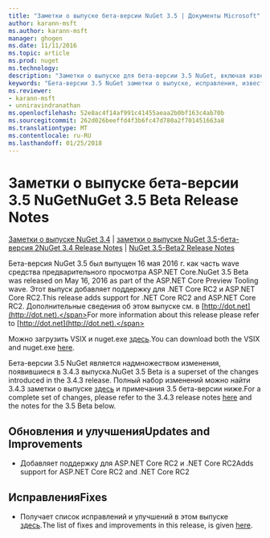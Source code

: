 ```yaml
---
title: "Заметки о выпуске бета-версии NuGet 3.5 | Документы Microsoft"
author: karann-msft
ms.author: karann-msft
manager: ghogen
ms.date: 11/11/2016
ms.topic: article
ms.prod: nuget
ms.technology: 
description: "Заметки о выпуске для бета-версии 3.5 NuGet, включая известные проблемы, исправленные ошибки, добавленные функции и DCR."
keywords: "Бета-версии 3.5 NuGet заметки о выпуске, исправления, известными проблемами, добавлены функции, DCR"
ms.reviewer:
- karann-msft
- unniravindranathan
ms.openlocfilehash: 52e8ac4f14af991c41455aeaa2b0bf163c4ab70b
ms.sourcegitcommit: 262d026beeffd4f3b6fc47d780a2f701451663a8
ms.translationtype: MT
ms.contentlocale: ru-RU
ms.lasthandoff: 01/25/2018
---
```

# <a name="nuget-35-beta-release-notes"></a><span data-ttu-id="86045-104">Заметки о выпуске бета-версии 3.5 NuGet</span><span class="sxs-lookup"><span data-stu-id="86045-104">NuGet 3.5 Beta Release Notes</span></span>

<span data-ttu-id="86045-105">[Заметки о выпуске NuGet 3.4](../release-notes/nuget-3.4.md) | [заметки о выпуске NuGet 3.5-бета-версия 2](../release-notes/nuget-3.5-Beta2.md)</span><span class="sxs-lookup"><span data-stu-id="86045-105">[NuGet 3.4 Release Notes](../release-notes/nuget-3.4.md) | [NuGet 3.5-Beta2 Release Notes](../release-notes/nuget-3.5-Beta2.md)</span></span>

<span data-ttu-id="86045-106">Бета-версия NuGet 3.5 был выпущен 16 мая 2016 г. как часть wave средства предварительного просмотра ASP.NET Core.</span><span class="sxs-lookup"><span data-stu-id="86045-106">NuGet 3.5 Beta was released on May 16, 2016 as part of the ASP.NET Core Preview Tooling wave.</span></span> <span data-ttu-id="86045-107">Этот выпуск добавляет поддержку для .NET Core RC2 и ASP.NET Core RC2.</span><span class="sxs-lookup"><span data-stu-id="86045-107">This release adds support for .NET Core RC2 and ASP.NET Core RC2.</span></span> <span data-ttu-id="86045-108">Дополнительные сведения об этом выпуске см. в [http://dot.net](http://dot.net).</span><span class="sxs-lookup"><span data-stu-id="86045-108">For more information about this release please refer to [http://dot.net](http://dot.net).</span></span>

<span data-ttu-id="86045-109">Можно загрузить VSIX и nuget.exe [здесь](https://dist.nuget.org/index.html).</span><span class="sxs-lookup"><span data-stu-id="86045-109">You can download both the VSIX and nuget.exe [here](https://dist.nuget.org/index.html).</span></span>

<span data-ttu-id="86045-110">Бета-версии 3.5 NuGet является надмножеством изменения, появившиеся в 3.4.3 выпуска.</span><span class="sxs-lookup"><span data-stu-id="86045-110">NuGet 3.5 Beta is a superset of the changes introduced in the 3.4.3 release.</span></span> <span data-ttu-id="86045-111">Полный набор изменений можно найти 3.4.3 заметки о выпуске [здесь](https://github.com/NuGet/Home/issues?q=is%3Aissue+milestone%3A3.4.3+is%3Aclosed) и примечания 3.5 бета-версии ниже.</span><span class="sxs-lookup"><span data-stu-id="86045-111">For a complete set of changes, please refer to the 3.4.3 release notes [here](https://github.com/NuGet/Home/issues?q=is%3Aissue+milestone%3A3.4.3+is%3Aclosed) and the notes for the 3.5 Beta below.</span></span>

## <a name="updates-and-improvements"></a><span data-ttu-id="86045-112">Обновления и улучшения</span><span class="sxs-lookup"><span data-stu-id="86045-112">Updates and Improvements</span></span>

* <span data-ttu-id="86045-113">Добавляет поддержку для ASP.NET Core RC2 и .NET Core RC2</span><span class="sxs-lookup"><span data-stu-id="86045-113">Adds support for ASP.NET Core RC2 and .NET Core RC2</span></span>

## <a name="fixes"></a><span data-ttu-id="86045-114">Исправления</span><span class="sxs-lookup"><span data-stu-id="86045-114">Fixes</span></span>

* <span data-ttu-id="86045-115">Получает список исправлений и улучшений в этом выпуске [здесь](https://github.com/NuGet/Home/issues?q=is%3Aissue+milestone%3A%223.5+Beta%22+is%3Aclosed).</span><span class="sxs-lookup"><span data-stu-id="86045-115">The list of fixes and improvements in this release, is given [here](https://github.com/NuGet/Home/issues?q=is%3Aissue+milestone%3A%223.5+Beta%22+is%3Aclosed).</span></span>